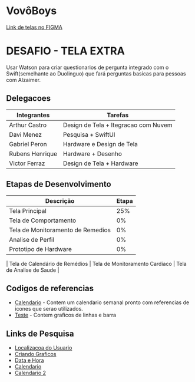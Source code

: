 # VovôBoys
[Link de telas no FIGMA](https://www.figma.com/file/vAq9iio1SuAw3RXxvvGjIp/Untitled?type=design&node-id=0%3A1&t=n3GMXfgFxHdA8IfB-1)

# DESAFIO - TELA EXTRA
Usar Watson para criar questionarios de pergunta integrado com o Swift(semelhante ao Duolinguo) que fará perguntas basicas para pessoas com Alzaimer.


## Delegacoes
| Integrantes | Tarefas |
|-------------|---------|
Arthur Castro | Design de Tela + Itegracao com Nuvem
Davi Menez | Pesquisa + SwiftUI
Gabriel Peron | Hardware e Design de Tela
Rubens Henrique | Hardware + Desenho
Victor Ferraz | Design de Tela + Hardware

## Etapas de Desenvolvimento

| Descrição | Etapa |
|-------------|---------|
| Tela Principal | 25% |
| Tela de Comportamento | 0%
| Tela de Monitoramento de Remedios| 0%
| Analise de Perfil| 0%
| Prototipo de Hardware | 0%

| Tela de Calendário de Remédios |
Tela de Monitoramento Cardiaco |
Tela de Analise de Saude | 

## Codigos de referencias
- [Calendario]() - Contem um calendario semanal pronto com referencias de icones que serao utilizados.
- [Teste]() - Contem graficos de linhas e barra

## Links de Pesquisa
- [Localizacoa do Usuario](https://developer.apple.com/documentation/applemapsserverapi/userlocation/)
- [Criando Graficos](https://developer.apple.com/documentation/charts/creating-a-chart-using-swift-charts#Define-the-data-source)
- [Data e Hora](https://developer.apple.com/documentation/foundation/dateformatter/)
- [Calendario](https://developer.apple.com/documentation/swiftui/multidatepicker)
- [Calendario 2](https://www.hackingwithswift.com/books/ios-swiftui/working-with-dates)

